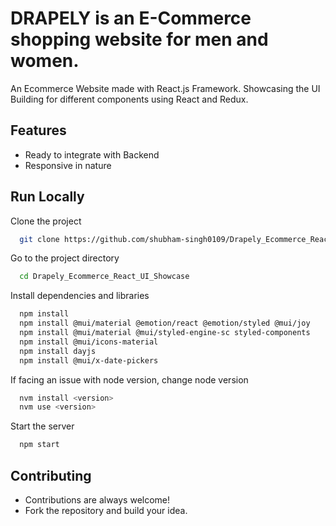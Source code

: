 # DRAPELY is an E-Commerce shopping website for men and women.

An Ecommerce Website made with React.js Framework. Showcasing the UI Building for different components using React and Redux. 

## Features

- Ready to integrate with Backend
- Responsive in nature

## Run Locally

Clone the project

```bash
  git clone https://github.com/shubham-singh0109/Drapely_Ecommerce_React_UI_Showcase.git
```

Go to the project directory

```bash
  cd Drapely_Ecommerce_React_UI_Showcase
```

Install dependencies and libraries

```bash
  npm install
  npm install @mui/material @emotion/react @emotion/styled @mui/joy
  npm install @mui/material @mui/styled-engine-sc styled-components
  npm install @mui/icons-material
  npm install dayjs
  npm install @mui/x-date-pickers
```
If facing an issue with node version, change node version

```bash
  nvm install <version>
  nvm use <version>
```

Start the server

```bash
  npm start
```

## Contributing

- Contributions are always welcome!
- Fork the repository and build your idea.




